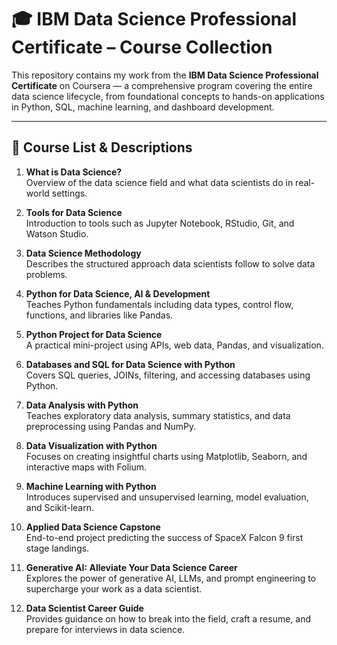 
# 🎓 IBM Data Science Professional Certificate – Course Collection

This repository contains my work from the **IBM Data Science Professional Certificate** on Coursera — a comprehensive program covering the entire data science lifecycle, from foundational concepts to hands-on applications in Python, SQL, machine learning, and dashboard development.


---

## 🧠 Course List & Descriptions

1. **What is Data Science?**  
   Overview of the data science field and what data scientists do in real-world settings.

2. **Tools for Data Science**  
   Introduction to tools such as Jupyter Notebook, RStudio, Git, and Watson Studio.

3. **Data Science Methodology**  
   Describes the structured approach data scientists follow to solve data problems.

4. **Python for Data Science, AI & Development**  
   Teaches Python fundamentals including data types, control flow, functions, and libraries like Pandas.

5. **Python Project for Data Science**  
   A practical mini-project using APIs, web data, Pandas, and visualization.

6. **Databases and SQL for Data Science with Python**  
   Covers SQL queries, JOINs, filtering, and accessing databases using Python.

7. **Data Analysis with Python**  
   Teaches exploratory data analysis, summary statistics, and data preprocessing using Pandas and NumPy.

8. **Data Visualization with Python**  
   Focuses on creating insightful charts using Matplotlib, Seaborn, and interactive maps with Folium.

9. **Machine Learning with Python**  
   Introduces supervised and unsupervised learning, model evaluation, and Scikit-learn.

10. **Applied Data Science Capstone**  
   End-to-end project predicting the success of SpaceX Falcon 9 first stage landings.

11. **Generative AI: Alleviate Your Data Science Career**  
   Explores the power of generative AI, LLMs, and prompt engineering to supercharge your work as a data scientist.

12. **Data Scientist Career Guide**  
   Provides guidance on how to break into the field, craft a resume, and prepare for interviews in data science.
